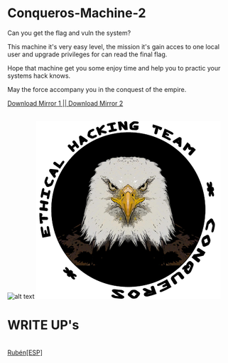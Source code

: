 # Conqueros-Machine-2

Can you get the flag and vuln the system?

This machine it's very easy level, the mission it's gain acces to one local user and upgrade privileges for can read the final flag.

Hope that machine get you some enjoy time and help you to practic your systems hack knows.

May the force accompany you in the conquest of the empire.

<a href="https://drive.google.com/file/d/1IE5JrV_uYxPWoon7G1tbJPAg6tgqfmma/view?usp=sharing" title="Download Mirror 1">Download Mirror 1 ||       </a>
<a href="https://mega.nz/#!qIJE2Tja!vWgyLCcKiVN97MgR2nJcrbCf0lufChxULh0mxKDw1HE" title="Download Mirror 2">Download Mirror 2</a>
<br/><br/>

![alt text](https://github.com/kakatito22/Conqueros-Machine-2/blob/master/Video_1512315115.gif)
![alt text](https://github.com/kakatito22/Conqueros-Machine-1/blob/master/LOGO.png)
<h1>WRITE UP's</h1>
<br/>
<a href="https://rubenpalenque.wordpress.com/2017/12/11/conqueros-machine-2/" title="WRITE UP">Rubén[ESP]</a>
<br/><br/>
